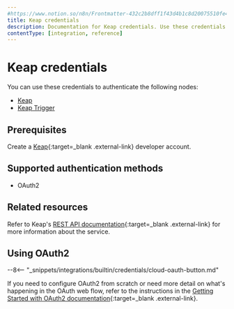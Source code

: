 ```yaml
---
#https://www.notion.so/n8n/Frontmatter-432c2b8dff1f43d4b1c8d20075510fe4
title: Keap credentials
description: Documentation for Keap credentials. Use these credentials to authenticate Keap in n8n, a workflow automation platform.
contentType: [integration, reference]
---
```


# Keap credentials

You can use these credentials to authenticate the following nodes:

- [Keap](/integrations/builtin/app-nodes/n8n-nodes-base.keap.md)
- [Keap Trigger](/integrations/builtin/trigger-nodes/n8n-nodes-base.keaptrigger.md)

## Prerequisites

Create a [Keap](https://developer.keap.com/){:target=_blank .external-link} developer account.

## Supported authentication methods

- OAuth2

## Related resources

Refer to Keap's [REST API documentation](https://developer.keap.com/docs/restv2/){:target=_blank .external-link} for more information about the service.

## Using OAuth2

--8<-- "_snippets/integrations/builtin/credentials/cloud-oauth-button.md"

If you need to configure OAuth2 from scratch or need more detail on what's happening in the OAuth web flow, refer to the instructions in the [Getting Started with OAuth2 documentation](https://developer.keap.com/getting-started-oauth-keys/){:target=_blank .external-link}.

